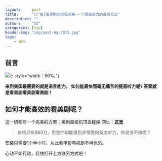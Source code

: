 ```yaml
---
layout:     post
title:      "[广告]看美剧的终极方案-一个提高听力的最快方法"
description: ""
author:     "XZ"
categories: [top]
header-img: "img/post-bg-2015.jpg"
tags:
    - 娱乐
---
```


## 前言

![](http://pic.9ht.com/up/2015-7/201572118049.jpg){: style="width：50%;"}

**来到美国最需要的就是语言能力。 如何能最快而毫无痛苦的提高听力呢? 答案就是看美剧看美剧看美剧！**


## 如何才能高效的看美剧呢？

这一切都有一个完美的方案：美剧超级机顶盒程序
网址：**[这里](http://jidinghe.ga/)**

>  价格只有$80刀，但是你却能得到非常强的英文听力。你说值不值呢？

安装只需要1个半小时，从此看电影电视剧不再忧愁。

心动不如行动，赶快打开上方联系方式吧！









